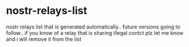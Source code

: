 # nostr-relays-list
nostr relays list that is generated automatically.. future versions going to follow.. if you know of a relay that is sharing illegal contct plz let me know and i will remove it from the list 

